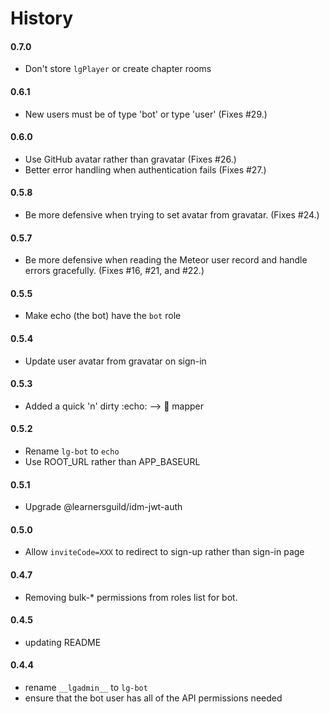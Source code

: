 # History

#### 0.7.0
- Don't store `lgPlayer` or create chapter rooms

#### 0.6.1
- New users must be of type 'bot' or type 'user' (Fixes #29.)

#### 0.6.0
- Use GitHub avatar rather than gravatar (Fixes #26.)
- Better error handling when authentication fails (Fixes #27.)

#### 0.5.8
- Be more defensive when trying to set avatar from gravatar. (Fixes #24.)

#### 0.5.7
- Be more defensive when reading the Meteor user record and handle errors gracefully. (Fixes #16, #21, and #22.)

#### 0.5.5
- Make echo (the bot) have the `bot` role

#### 0.5.4
- Update user avatar from gravatar on sign-in

#### 0.5.3
- Added a quick 'n' dirty :echo: --> :elephant: mapper

#### 0.5.2
- Rename `lg-bot` to `echo`
- Use ROOT_URL rather than APP_BASEURL

#### 0.5.1
- Upgrade @learnersguild/idm-jwt-auth

#### 0.5.0
- Allow `inviteCode=XXX` to redirect to sign-up rather than sign-in page

#### 0.4.7
- Removing bulk-* permissions from roles list for bot.

#### 0.4.5
- updating README

#### 0.4.4
- rename `__lgadmin__` to `lg-bot`
- ensure that the bot user has all of the API permissions needed
